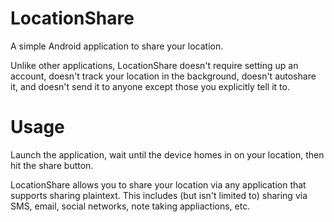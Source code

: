 LocationShare
=============

A simple Android application to share your location.

Unlike other applications, LocationShare doesn't require setting up an account, doesn't track your location in the background, doesn't autoshare it, and doesn't send it to anyone except those you explicitly tell it to.


Usage
=====

Launch the application, wait until the device homes in on your location, then hit the share button.

LocationShare allows you to share your location via any application that supports sharing plaintext. This includes (but isn't limited to) sharing via SMS, email, social networks, note taking appliactions, etc.
